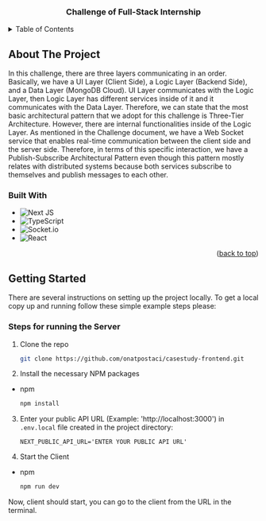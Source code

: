 <!-- PROJECT LOGO -->
<div align="center">
<h3 align="center">Challenge of Full-Stack Internship</h3>
</div>

<!-- TABLE OF CONTENTS -->
<details>
  <summary>Table of Contents</summary>
  <ol>
    <li>
      <a href="#about-the-project">About The Project</a>
      <ul>
        <li><a href="#built-with">Built With</a></li>
      </ul>
    </li>
    <li>
      <a href="#getting-started">Getting Started</a>
      <ul>
        <li><a href="#steps-for-running-the-client">Steps for running the Client</a></li>
      </ul>
    </li>
  </ol>
</details>

<!-- ABOUT THE PROJECT -->

## About The Project

In this challenge, there are three layers communicating in an order. Basically, we have a UI Layer (Client Side), a Logic Layer (Backend Side), and a Data Layer (MongoDB Cloud). UI Layer communicates with the Logic Layer, then Logic Layer has different services inside of it and it communicates with the Data Layer. Therefore, we can state that the most basic architectural pattern that we adopt for this challenge is Three-Tier Architecture. However, there are internal functionalities inside of the Logic Layer. As mentioned in the Challenge document, we have a Web Socket service that enables real-time communication between the client side and the server side. Therefore, in terms of this specific interaction, we have a Publish-Subscribe Architectural Pattern even though this pattern mostly relates with distributed systems because both services subscribe to themselves and publish messages to each other.

### Built With

- ![Next JS](https://img.shields.io/badge/Next-black?style=for-the-badge&logo=next.js&logoColor=white)
- ![TypeScript](https://img.shields.io/badge/typescript-%23007ACC.svg?style=for-the-badge&logo=typescript&logoColor=white)
- ![Socket.io](https://img.shields.io/badge/Socket.io-black?style=for-the-badge&logo=socket.io&badgeColor=010101)
- ![React](https://img.shields.io/badge/react-%2320232a.svg?style=for-the-badge&logo=react&logoColor=%2361DAFB)

<p align="right">(<a href="#readme-top">back to top</a>)</p>

<!-- GETTING STARTED -->

## Getting Started

There are several instructions on setting up the project locally.
To get a local copy up and running follow these simple example steps please:

### Steps for running the Server

1. Clone the repo

   ```sh
   git clone https://github.com/onatpostaci/casestudy-frontend.git

   ```

2. Install the necessary NPM packages

- npm

  ```sh
  npm install

  ```

3. Enter your public API URL (Example: 'http://localhost:3000') in `.env.local` file created in the project directory:
   ```env
   NEXT_PUBLIC_API_URL='ENTER YOUR PUBLIC API URL'
   ```
4. Start the Client

- npm

  ```sh
  npm run dev

  ```

Now, client should start, you can go to the client from the URL in the terminal.

<!-- MARKDOWN LINKS & IMAGES -->

[Next.js]: https://img.shields.io/badge/next.js-000000?style=for-the-badge&logo=nextdotjs&logoColor=white
[Next-url]: https://nextjs.org/
[React.js]: https://img.shields.io/badge/React-20232A?style=for-the-badge&logo=react&logoColor=61DAFB
[React-url]: https://reactjs.org/
